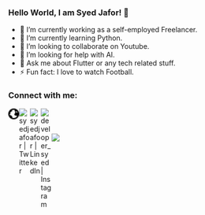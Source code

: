 ### Hello World, I am Syed Jafor! 👋

- 🔭 I’m currently working as a self-employed Freelancer.
- 🌱 I’m currently learning Python.
- 👯 I’m looking to collaborate on Youtube.
- 🤔 I’m looking for help with AI.
- 💬 Ask me about Flutter or any tech related stuff.
- ⚡ Fun fact: I love to watch Football.

### Connect with me:

[<img align="left" alt="sjhnadeem.github.io" width="22px" src="https://raw.githubusercontent.com/iconic/open-iconic/master/svg/globe.svg" />][website]
[<img align="left" alt="syedjafor | Twitter" width="22px" src="https://cdn.jsdelivr.net/npm/simple-icons@v3/icons/twitter.svg" />][twitter]
[<img align="left" alt="syedjafor | LinkedIn" width="22px" src="https://cdn.jsdelivr.net/npm/simple-icons@v3/icons/linkedin.svg" />][linkedin]
[<img align="left" alt="developer_syed | Instagram" width="22px" src="https://cdn.jsdelivr.net/npm/simple-icons@v3/icons/instagram.svg" />][instagram]

<br />

<br />
<br />

<img src="https://github-readme-stats.vercel.app/api?username=sjhnadeem&&show_icons=true&theme=cobalt">

[website]: https://sjhnadeem.github.io/
[twitter]: https://twitter.com/syedjafor
[youtube]: https://www.linkedin.com/in/syedjafor/
[instagram]: https://www.instagram.com/developer_syed/
[linkedin]: https://www.linkedin.com/in/syedjafor/
